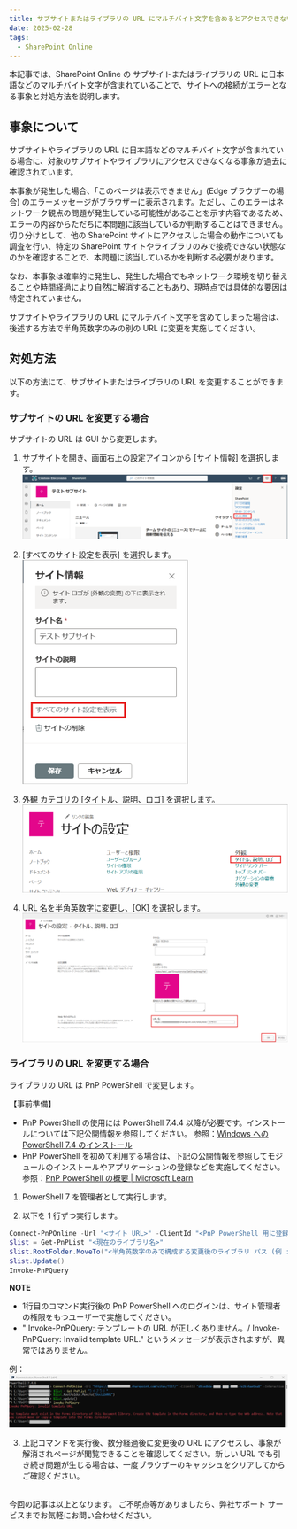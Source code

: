 ```yaml
---
title: サブサイトまたはライブラリの URL にマルチバイト文字を含めるとアクセスできない場合があります
date: 2025-02-28
tags:
  - SharePoint Online
---
```


本記事では、SharePoint Online の サブサイトまたはライブラリの URL に日本語などのマルチバイト文字が含まれていることで、サイトへの接続がエラーとなる事象と対処方法を説明します。

## 事象について
サブサイトやライブラリの URL に日本語などのマルチバイト文字が含まれている場合に、対象のサブサイトやライブラリにアクセスできなくなる事象が過去に確認されています。

本事象が発生した場合、「このページは表示できません」(Edge ブラウザーの場合) のエラーメッセージがブラウザーに表示されます。ただし、このエラーはネットワーク観点の問題が発生している可能性があることを示す内容であるため、エラーの内容からただちに本問題に該当しているか判断することはできません。
切り分けとして、他の SharePoint サイトにアクセスした場合の動作についても調査を行い、特定の SharePoint サイトやライブラリのみで接続できない状態なのかを確認することで、本問題に該当しているかを判断する必要があります。

なお、本事象は確率的に発生し、発生した場合でもネットワーク環境を切り替えることや時間経過により自然に解消することもあり、現時点では具体的な要因は特定されていません。

サブサイトやライブラリの URL にマルチバイト文字を含めてしまった場合は、後述する方法で半角英数字のみの別の URL に変更を実施してください。

## 対処方法
以下の方法にて、サブサイトまたはライブラリの URL を変更することができます。

### サブサイトの URL を変更する場合
サブサイトの URL は GUI から変更します。

1. サブサイトを開き、画面右上の設定アイコンから [サイト情報] を選択します。
![Subsite01.png](./multibyte-url/Subsite01.png) 

2. [すべてのサイト設定を表示] を選択します。
![Subsite02.png](./multibyte-url/Subsite02.png)
3. 外観 カテゴリの [タイトル、説明、ロゴ] を選択します。
![Subsite03.png](./multibyte-url/Subsite03.png)
4. URL 名を半角英数字に変更し、[OK] を選択します。
![Subsite04.png](./multibyte-url/Subsite04.png)

### ライブラリの URL を変更する場合
ライブラリの URL は PnP PowerShell で変更します。

【事前準備】
 - PnP PowerShell の使用には PowerShell 7.4.4 以降が必要です。インストールについては下記公開情報を参照してください。
参照：[Windows への PowerShell 7.4 のインストール](https://learn.microsoft.com/ja-jp/powershell/scripting/install/installing-powershell-on-windows?view=powershell-7.4)
- PnP PowerShell を初めて利用する場合は、下記の公開情報を参照してモジュールのインストールやアプリケーションの登録などを実施してください。
参照：[PnP PowerShell の概要 | Microsoft Learn](https://learn.microsoft.com/ja-jp/powershell/sharepoint/sharepoint-pnp/sharepoint-pnp-cmdlets)

1. PowerShell 7 を管理者として実行します。

2. 以下を 1 行ずつ実行します。


```powershell
Connect-PnPOnline -Url "<サイト URL>" -ClientId "<PnP PowerShell 用に登録したアプリケーションの Client ID>" -Interactive
$list = Get-PnPList "<現在のライブラリ名>"
$list.RootFolder.MoveTo("<半角英数字のみで構成する変更後のライブラリ パス (例 :DocLib001)>")
$list.Update()
Invoke-PnPQuery
```

**NOTE**
- 1行目のコマンド実行後の PnP PowerShell へのログインは、サイト管理者の権限をもつユーザーで実施してください。
- " Invoke-PnPQuery: テンプレートの URL が正しくありません。/ Invoke-PnPQuery: Invalid template URL." というメッセージが表示されますが、異常ではありません。

例：
![PowerShell01.png](./multibyte-url/PowerShell01.png)

3. 上記コマンドを実行後、数分経過後に変更後の URL にアクセスし、事象が解消されページが閲覧できることを確認してください。新しい URL でも引き続き問題が生じる場合は、一度ブラウザーのキャッシュをクリアしてからご確認ください。

<br>
今回の記事は以上となります。 ご不明点等がありましたら、弊社サポート サービスまでお気軽にお問い合わせください。
